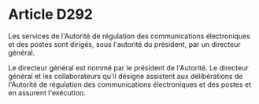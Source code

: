 # Article D292

Les services de l'Autorité de régulation des communications électroniques et des postes sont dirigés, sous l'autorité du président, par un directeur général.

Le directeur général est nommé par le président de l'Autorité. Le directeur général et les collaborateurs qu'il désigne assistent aux délibérations de l'Autorité de régulation des communications électroniques et des postes et en assurent l'exécution.